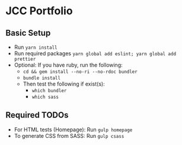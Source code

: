 # JCC Portfolio

## Basic Setup
- Run `yarn install` 
- Run required packages `yarn global add eslint; yarn global add prettier`
- Optional: If you have ruby, run the following: 
	- `cd && gem install --no-ri --no-rdoc bundler`
	- `bundle install`
	- Then test the following if exist(s): 
		- `which bundler`
		- `which sass`

## Required TODOs
- For HTML tests (Homepage): Run `gulp homepage`
- To generate CSS from SASS: Run `gulp csass`